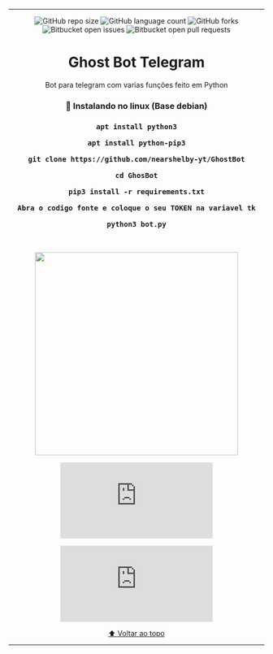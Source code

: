 <hr>
<div align="center">
  
![GitHub repo size](https://img.shields.io/github/repo-size/nearshelby-yt/GhostBot?style=for-the-badge)
![GitHub language count](https://img.shields.io/github/languages/count/nearshelby-yt/GhostBot?style=for-the-badge)
![GitHub forks](https://img.shields.io/github/forks/nearshelby-yt/GhosBot?style=for-the-badge)
![Bitbucket open issues](https://img.shields.io/bitbucket/issues/nearshelby-yt/GhostBot?style=for-the-badge)
![Bitbucket open pull requests](https://img.shields.io/bitbucket/pr-raw/nearshelby-yt/GhostBot?style=for-the-badge)
<div>
<div align="center">
<h1>Ghost Bot Telegram</h1>
<p>Bot para telegram com varias funções feito em Python</p>

<h3>🚀 Instalando no linux (Base debian)<h3>

```
apt install python3

apt install python-pip3

git clone https://github.com/nearshelby-yt/GhostBot

cd GhosBot

pip3 install -r requirements.txt

Abra o codigo fonte e coloque o seu TOKEN na variavel tk

python3 bot.py
```

</div>
<br>
<p align="center">
<img src="https://github.com/nearshelby-yt/GhostBot/blob/main/ghostbot.jpg" width="400">

![Contribuir](https://github.com/nearshelby-yt/GhostBot/blob/main/CONTRIBUTING.md)

![⚖ LICENSE.md](https://github.com/nearshelby-yt/GhostBot/blob/main/LICENSE.md) 
</p>

[⬆ Voltar ao topo](https://github.com/nearshelby-yt/GhostBot)<br>
<hr>
